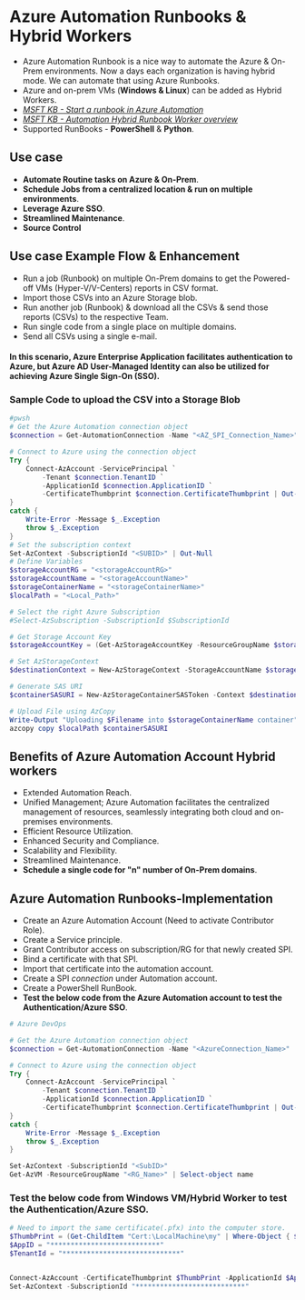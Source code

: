 # Azure Automation Runbooks & Hybrid Workers
- Azure Automation Runbook is a nice way to automate the Azure & On-Prem environments. Now a days each organization is having hybrid mode. We can automate that using Azure Runbooks.
- Azure and on-prem VMs (**Windows & Linux**) can be added as Hybrid Workers.
- [*MSFT KB - Start a runbook in Azure Automation*](https://learn.microsoft.com/en-us/azure/automation/start-runbooks)
- [*MSFT KB - Automation Hybrid Runbook Worker overview*](https://learn.microsoft.com/en-us/azure/automation/automation-hybrid-runbook-worker)
- Supported RunBooks - **PowerShell** & **Python**.
  
## Use case
- **Automate Routine tasks on Azure & On-Prem**.
- **Schedule Jobs from a centralized location & run on multiple environments**.
- **Leverage Azure SSO**.
- **Streamlined Maintenance**.
- **Source Control**

## Use case Example Flow & Enhancement
- Run a job (Runbook) on multiple On-Prem domains to get the Powered-off VMs (Hyper-V/V-Centers) reports in CSV format.
- Import those CSVs into an Azure Storage blob.
- Run another job (Runbook) & download all the CSVs & send those reports (CSVs) to the respective Team.
- Run single code from a single place on multiple domains.
- Send all CSVs using a single e-mail.

#### In this scenario, Azure Enterprise Application facilitates authentication to Azure, but Azure AD User-Managed Identity can also be utilized for achieving Azure Single Sign-On (SSO).
  
### Sample Code to upload the CSV into a Storage Blob
```powershell
#pwsh
# Get the Azure Automation connection object
$connection = Get-AutomationConnection -Name "<AZ_SPI_Connection_Name>"

# Connect to Azure using the connection object
Try {
    Connect-AzAccount -ServicePrincipal `
        -Tenant $connection.TenantID `
        -ApplicationId $connection.ApplicationID `
        -CertificateThumbprint $connection.CertificateThumbprint | Out-Null
}    
catch {
    Write-Error -Message $_.Exception
    throw $_.Exception
}
# Set the subscription context
Set-AzContext -SubscriptionId "<SUBID>" | Out-Null
# Define Variables
$storageAccountRG = "<storageAccountRG>"
$storageAccountName = "<storageAccountName>"
$storageContainerName = "<storageContainerName>"
$localPath = "<Local_Path>"

# Select the right Azure Subscription
#Select-AzSubscription -SubscriptionId $SubscriptionId

# Get Storage Account Key
$storageAccountKey = (Get-AzStorageAccountKey -ResourceGroupName $storageAccountRG -AccountName $storageAccountName).Value[0]

# Set AzStorageContext
$destinationContext = New-AzStorageContext -StorageAccountName $storageAccountName -StorageAccountKey $storageAccountKey

# Generate SAS URI
$containerSASURI = New-AzStorageContainerSASToken -Context $destinationContext -ExpiryTime(get-date).AddSeconds(3600) -FullUri -Name $storageContainerName -Permission rw

# Upload File using AzCopy
Write-Output "Uploading $Filename into $storageContainerName container"
azcopy copy $localPath $containerSASURI
```  

## Benefits of Azure Automation Account Hybrid workers
- Extended Automation Reach.
- Unified Management; Azure Automation facilitates the centralized management of resources, seamlessly integrating both cloud and on-premises environments.
- Efficient Resource Utilization.
- Enhanced Security and Compliance.
- Scalability and Flexibility.
- Streamlined Maintenance.
- **Schedule a single code for "n" number of On-Prem domains**.

## Azure Automation Runbooks-Implementation
- Create an Azure Automation Account (Need to activate Contributor Role).
- Create a Service principle.
- Grant Contributor access on subscription/RG for that newly created SPI.
- Bind a certificate with that SPI.
- Import that certificate into the automation account.
- Create a SPI *connection* under Automation account.
- Create a PowerShell RunBook.
- **Test the below code from the Azure Automation account to test the Authentication/Azure SSO**.
 
```powershell
# Azure DevOps

# Get the Azure Automation connection object
$connection = Get-AutomationConnection -Name "<AzureConnection_Name>"

# Connect to Azure using the connection object
Try {
    Connect-AzAccount -ServicePrincipal `
        -Tenant $connection.TenantID `
        -ApplicationId $connection.ApplicationID `
        -CertificateThumbprint $connection.CertificateThumbprint | Out-Null
}    
catch {
    Write-Error -Message $_.Exception
    throw $_.Exception
}

Set-AzContext -SubscriptionId "<SubID>"
Get-AzVM -ResourceGroupName "<RG_Name>" | Select-object name
```
### Test the below code from Windows VM/Hybrid Worker to test the Authentication/Azure SSO.
```powershell
# Need to import the same certificate(.pfx) into the computer store.
$ThumbPrint = (Get-ChildItem "Cert:\LocalMachine\my" | Where-Object { $_.Subject -eq "CN=<Certificate Subject>" }).Thumbprint
$AppID = "***************************"
$TenantId = "*****************************"


Connect-AzAccount -CertificateThumbprint $ThumbPrint -ApplicationId $AppID -Tenant $TenantId -ServicePrincipal
Set-AzContext -SubscriptionId "***************************"
```
